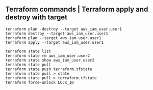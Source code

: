 ## Terraform commands | Terraform apply and destroy with target

```t
terraform plan -destroy --target aws_iam_user.user1
terraform destroy --target aws_iam_user.user1
terraform plan --target aws_iam_user.user1
terraform apply --target aws_iam_user.user1
```

```t
terraform state list
terraform state rm aws_iam_user.user2
terraform state show aws_iam_user.user2
terraform state pull
terraform state push terraform.tfstate
terraform state pull > state
terraform state pull > terraform.tfstate
terraform force-unlock LOCK_ID 
```


